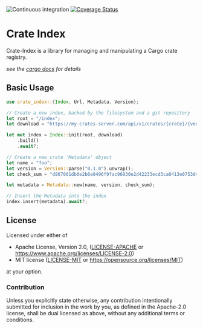 
![Continuous integration](https://github.com/Rust-Bucket/cargo-registry/workflows/Continuous%20integration/badge.svg)
[![Coverage Status](https://codecov.io/gh/Rust-Bucket/Crate-Index/branch/master/graph/badge.svg)](https://codecov.io/gh/Rust-Bucket/Crate-Index)

# Crate Index

Crate-Index is a library for managing and manipulating a Cargo crate
registry.

*see the [cargo docs](https://doc.rust-lang.org/cargo/reference/registries.html#running-a-registry) for details*

## Basic Usage
```rust
use crate_index::{Index, Url, Metadata, Version};

// Create a new index, backed by the filesystem and a git repository
let root = "/index";
let download = "https://my-crates-server.com/api/v1/crates/{crate}/{version}/download";

let mut index = Index::init(root, download)
    .build()
    .await?;

// Create a new crate 'Metadata' object
let name = "foo";
let version = Version::parse("0.1.0").unwrap();
let check_sum = "d867001db0e2b6e0496f9fac96930e2d42233ecd3ca0413e0753d4c7695d289c";

let metadata = Metadata::new(name, version, check_sum);

// Insert the Metadata into the index
index.insert(metadata).await?;

```

## License

Licensed under either of

* Apache License, Version 2.0, ([LICENSE-APACHE](LICENSE-APACHE) or https://www.apache.org/licenses/LICENSE-2.0)
* MIT license ([LICENSE-MIT](LICENSE-MIT) or https://opensource.org/licenses/MIT)

at your option.

### Contribution

Unless you explicitly state otherwise, any contribution intentionally
submitted for inclusion in the work by you, as defined in the Apache-2.0
license, shall be dual licensed as above, without any additional terms or
conditions.
